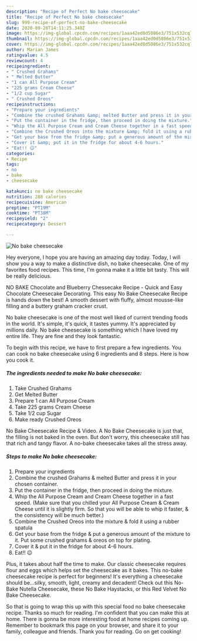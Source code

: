 ```yaml
---
description: "Recipe of Perfect No bake cheesecake"
title: "Recipe of Perfect No bake cheesecake"
slug: 999-recipe-of-perfect-no-bake-cheesecake
date: 2020-09-28T14:11:25.348Z
image: https://img-global.cpcdn.com/recipes/1aaa42ed0d5086e3/751x532cq70/no-bake-cheesecake-recipe-main-photo.jpg
thumbnail: https://img-global.cpcdn.com/recipes/1aaa42ed0d5086e3/751x532cq70/no-bake-cheesecake-recipe-main-photo.jpg
cover: https://img-global.cpcdn.com/recipes/1aaa42ed0d5086e3/751x532cq70/no-bake-cheesecake-recipe-main-photo.jpg
author: Marian James
ratingvalue: 4.5
reviewcount: 4
recipeingredient:
- " Crushed Grahams"
- " Melted Butter"
- "1 can All Purpose Cream"
- "225 grams Cream Cheese"
- "1/2 cup Sugar"
- " Crushed Oreos"
recipeinstructions:
- "Prepare your ingredients"
- "Combine the crushed Grahams &amp; melted Butter and press it in your chosen container."
- "Put the container in the fridge, then proceed in doing the mixture."
- "Whip the All Purpose Cream and Cream Cheese together in a fast speed. (Make sure that you chilled your All Purpose Cream &amp; Cream Cheese until it is slightly firm. So that you will be able to whip it faster, &amp; the consistency will be much better.)"
- "Combine the Crushed Oreos into the mixture &amp; fold it using a rubber spatula"
- "Get your base from the fridge &amp; put a generous amount of the mixture to it. Put some crushed grahams &amp; oreos on top for plating."
- "Cover it &amp; put it in the fridge for about 4-6 hours."
- "Eat!! 😉"
categories:
- Recipe
tags:
- no
- bake
- cheesecake

katakunci: no bake cheesecake 
nutrition: 288 calories
recipecuisine: American
preptime: "PT19M"
cooktime: "PT38M"
recipeyield: "2"
recipecategory: Dessert

---
```



![No bake cheesecake](https://img-global.cpcdn.com/recipes/1aaa42ed0d5086e3/751x532cq70/no-bake-cheesecake-recipe-main-photo.jpg)

Hey everyone, I hope you are having an amazing day today. Today, I will show you a way to make a distinctive dish, no bake cheesecake. One of my favorites food recipes. This time, I'm gonna make it a little bit tasty. This will be really delicious.

NO BAKE Chocolate and Blueberry Chessecake Recipe - Quick and Easy Chocolate Cheesecake Decorating. This easy No Bake Cheesecake Recipe is hands down the best! A smooth dessert with fluffy, almost mousse-like filling and a buttery graham cracker crust.

No bake cheesecake is one of the most well liked of current trending foods in the world. It's simple, it's quick, it tastes yummy. It's appreciated by millions daily. No bake cheesecake is something which I have loved my entire life. They are fine and they look fantastic.


To begin with this recipe, we have to first prepare a few ingredients. You can cook no bake cheesecake using 6 ingredients and 8 steps. Here is how you cook it.

<!--inarticleads1-->

##### The ingredients needed to make No bake cheesecake:

1. Take  Crushed Grahams
1. Get  Melted Butter
1. Prepare 1 can All Purpose Cream
1. Take 225 grams Cream Cheese
1. Take 1/2 cup Sugar
1. Make ready  Crushed Oreos


No Bake Cheesecake Recipe &amp; Video. A No Bake Cheesecake is just that, the filling is not baked in the oven. But don&#39;t worry, this cheesecake still has that rich and tangy flavor. A no-bake cheesecake takes all the stress away. 

<!--inarticleads2-->

##### Steps to make No bake cheesecake:

1. Prepare your ingredients
1. Combine the crushed Grahams &amp; melted Butter and press it in your chosen container.
1. Put the container in the fridge, then proceed in doing the mixture.
1. Whip the All Purpose Cream and Cream Cheese together in a fast speed. (Make sure that you chilled your All Purpose Cream &amp; Cream Cheese until it is slightly firm. So that you will be able to whip it faster, &amp; the consistency will be much better.)
1. Combine the Crushed Oreos into the mixture &amp; fold it using a rubber spatula
1. Get your base from the fridge &amp; put a generous amount of the mixture to it. Put some crushed grahams &amp; oreos on top for plating.
1. Cover it &amp; put it in the fridge for about 4-6 hours.
1. Eat!! 😉


Plus, it takes about half the time to make. Our classic cheesecake requires flour and eggs which helps set the cheesecake as it bakes. This no-bake cheesecake recipe is perfect for beginners! It&#39;s everything a cheesecake should be…silky, smooth, light, creamy and decadent! Check out this No-Bake Nutella Cheesecake, these No Bake Haystacks, or this Red Velvet No Bake Cheesecake. 

So that is going to wrap this up with this special food no bake cheesecake recipe. Thanks so much for reading. I'm confident that you can make this at home. There is gonna be more interesting food at home recipes coming up. Remember to bookmark this page on your browser, and share it to your family, colleague and friends. Thank you for reading. Go on get cooking!
